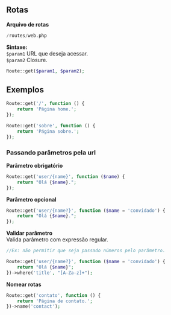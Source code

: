 ## Rotas
**Arquivo de rotas**
```php
/routes/web.php
```

**Sintaxe:**  
`$param1` URL que deseja acessar.  
`$param2` Closure.
```php
Route::get($param1, $param2);
```

## Exemplos
```php
Route::get('/', function () {
	return 'Página home.';
});

Route::get('sobre', function () {
	return 'Página sobre.';
});
```

### Passando parâmetros pela url
**Parâmetro obrigatório**
```php
Route::get('user/{name}', function ($name) {
	return "Olá {$name}.";
});
```

**Parâmetro opcional**
```php
Route::get('user/{name?}', function ($name = 'convidado') {
	return "Olá {$name}.";
});
```

**Validar parâmetro**  
Valida parâmetro com expressão regular.  
```php
//Ex: não permitir que seja passado números pelo parâmetro.

Route::get('user/{name?}', function ($name = 'convidado') {
	return "Olá {$name}";
})->where('title', "[A-Za-z]+");
```

**Nomear rotas**
```php
Route::get('contato', function () {
	return 'Página de contato.';
})->name('contact');
```
<!--stackedit_data:
eyJoaXN0b3J5IjpbLTYyMjA5NTQwXX0=
-->